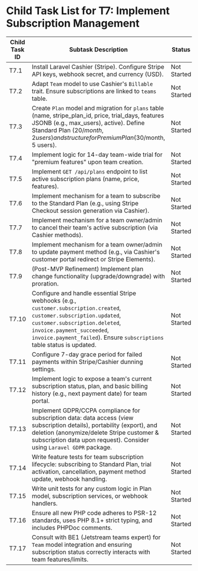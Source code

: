 # Child Task List for T7: Implement Subscription Management

| Child Task ID | Subtask Description                                                                                                                               | Status      |
|---------------|---------------------------------------------------------------------------------------------------------------------------------------------------|-------------|
| T7.1          | Install Laravel Cashier (Stripe). Configure Stripe API keys, webhook secret, and currency (USD).                                                    | Not Started |
| T7.2          | Adapt `Team` model to use Cashier's `Billable` trait. Ensure subscriptions are linked to `teams` table.                                             | Not Started |
| T7.3          | Create `Plan` model and migration for `plans` table (name, stripe_plan_id, price, trial_days, features JSONB (e.g., max_users), active). Define Standard Plan ($20/month, 2 users) and structure for Premium Plan ($30/month, 5 users). | Not Started |
| T7.4          | Implement logic for 14-day team-wide trial for "premium features" upon team creation.                                                              | Not Started |
| T7.5          | Implement `GET /api/plans` endpoint to list active subscription plans (name, price, features).                                                      | Not Started |
| T7.6          | Implement mechanism for a team to subscribe to the Standard Plan (e.g., using Stripe Checkout session generation via Cashier).                     | Not Started |
| T7.7          | Implement mechanism for a team owner/admin to cancel their team's active subscription (via Cashier methods).                                          | Not Started |
| T7.8          | Implement mechanism for a team owner/admin to update payment method (e.g., via Cashier's customer portal redirect or Stripe Elements).             | Not Started |
| T7.9          | (Post-MVP Refinement) Implement plan change functionality (upgrade/downgrade) with proration.                                                       | Not Started |
| T7.10         | Configure and handle essential Stripe webhooks (e.g., `customer.subscription.created`, `customer.subscription.updated`, `customer.subscription.deleted`, `invoice.payment_succeeded`, `invoice.payment_failed`). Ensure `subscriptions` table status is updated. | Not Started |
| T7.11         | Configure 7-day grace period for failed payments within Stripe/Cashier dunning settings.                                                            | Not Started |
| T7.12         | Implement logic to expose a team's current subscription status, plan, and basic billing history (e.g., next payment date) for team portal.        | Not Started |
| T7.13         | Implement GDPR/CCPA compliance for subscription data: data access (view subscription details), portability (export), and deletion (anonymize/delete Stripe customer & subscription data upon request). Consider using `Laravel GDPR` package. | Not Started |
| T7.14         | Write feature tests for team subscription lifecycle: subscribing to Standard Plan, trial activation, cancellation, payment method update, webhook handling. | Not Started |
| T7.15         | Write unit tests for any custom logic in Plan model, subscription services, or webhook handlers.                                                   | Not Started |
| T7.16         | Ensure all new PHP code adheres to PSR-12 standards, uses PHP 8.1+ strict typing, and includes PHPDoc comments.                                    | Not Started |
| T7.17         | Consult with BE1 (Jetstream teams expert) for `Team` model integration and ensuring subscription status correctly interacts with team features/limits. | Not Started |
